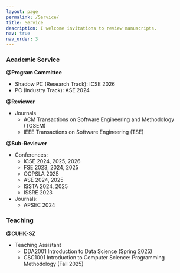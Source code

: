 ```yaml
---
layout: page
permalink: /Service/
title: Service
description: I welcome invitations to review manuscripts.
nav: true
nav_order: 3
---
```


### Academic Service
**@Program Committee**
- Shadow PC (Research Track): ICSE 2026
- PC (Industry Track): ASE 2024

**@Reviewer**
- Journals
  - ACM Transactions on Software Engineering and Methodology (TOSEM)
  - IEEE Transactions on Software Engineering (TSE)

**@Sub-Reviewer**
- Conferences:
  - ICSE 2024, 2025, 2026
  - FSE 2023, 2024, 2025
  - OOPSLA 2025
  - ASE 2024, 2025
  - ISSTA 2024, 2025
  - ISSRE 2023
- Journals:
  - APSEC 2024



### Teaching
**@CUHK-SZ**
- Teaching Assistant
  - DDA2001 Introduction to Data Science (Spring 2025)
  - CSC1001 Introduction to Computer Science: Programming Methodology (Fall 2025)
